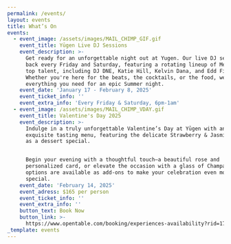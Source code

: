 ```yaml
---
permalink: /events/
layout: events
title: What’s On
events:
  - event_image: /assets/images/MAIL_CHIMP_GIF.gif
    event_title: Yūgen Live DJ Sessions
    event_description: >-
      Get ready for an unforgettable night out at Yugen. Our live DJ sets are
      back every Friday and Saturday, featuring a rotating lineup of Melbourne's
      top talent, including DJ DNE, Katie Hill, Kelvin Dana, and Edd Fisher.
      Whether you're here for the beats, the cocktails, or the food, we've got
      everything you need for an epic Summer night.
    event_date: 'January 17 - February 8, 2025'
    event_ticket_info: ''
    event_extra_info: 'Every Friday & Saturday, 6pm-1am'
  - event_image: /assets/images/MAIL_CHIMP_VDAY.gif
    event_title: Valentine's Day 2025
    event_description: >-
      Indulge in a truly unforgettable Valentine’s Day at Yūgen with an
      exquisite tasting menu, featuring the delicate Strawberry & Jasmine Tart
      as a dessert special.


      Begin your evening with a thoughtful touch—a beautiful rose and
      personalized card, or elevate the occasion with a glass of Champagne. Both
      options are available as add-ons to make your celebration even more
      special.
    event_date: 'February 14, 2025'
    event_adress: $165 per person
    event_ticket_info: ''
    event_extra_info: ''
    button_text: Book Now
    button_link: >-
      https://www.opentable.com/booking/experiences-availability?rid=170390&restref=170390&experienceId=400109&utm_source=external&utm_medium=referral&utm_campaign=shared
_template: events
---
```


